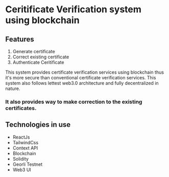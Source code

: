 # Ceritificate Verification system using blockchain

## Features

1. Generate certificate
2. Correct existing certificate
3. Authenticate Ceritificate

This system provides certificate verification services using blockchain thus it's more secure than conventional certificate verification services. This system also follows lettest web3.0 architecture and fully decentralized in nature.

### It also provides way to make correction to the existing certificates.

## Technologies in use

- ReactJs
- TailwindCss
- Context API
- Blockchain
- Solidity
- Georli Testnet
- Web3 UI
